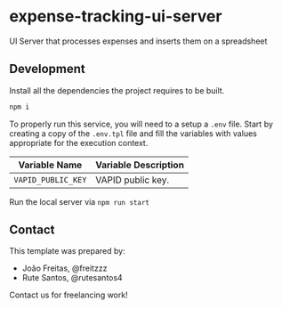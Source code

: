 # expense-tracking-ui-server

UI Server that processes expenses and inserts them on a spreadsheet

## Development

Install all the dependencies the project requires to be built.

```bash
npm i

```

To properly run this service, you will need to a setup a `.env` file. Start by creating a copy of the `.env.tpl` file and fill the variables with values appropriate for the execution context.

|          Variable Name       | Variable Description   |
| :--------------------------: | :--------------------- |
|      `VAPID_PUBLIC_KEY`      | VAPID public key.      |

Run the local server via `npm run start`


## Contact

This template was prepared by:

- João Freitas, @freitzzz
- Rute Santos, @rutesantos4

Contact us for freelancing work!
